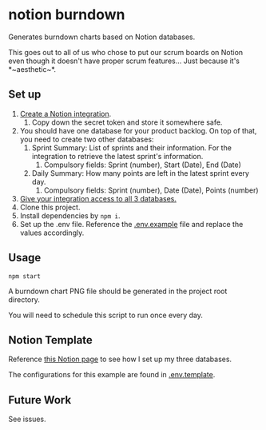 # notion burndown

Generates burndown charts based on Notion databases.

This goes out to all of us who chose to put our scrum boards on Notion even though it doesn't have proper scrum features... Just because it's \*~aesthetic~\*.

## Set up

1. [Create a Notion integration](https://developers.notion.com/docs/getting-started#step-1-create-an-integration).
   1. Copy down the secret token and store it somewhere safe.
2. You should have one database for your product backlog. On top of that, you need to create two other databases:
   1. Sprint Summary: List of sprints and their information. For the integration to retrieve the latest sprint's information.
      1. Compulsory fields: Sprint (number), Start (Date), End (Date)
   2. Daily Summary: How many points are left in the latest sprint every day.
      1. Compulsory fields: Sprint (number), Date (Date), Points (number)
3. [Give your integration access to all 3 databases.](https://developers.notion.com/docs/getting-started#step-2-share-a-database-with-your-integration)
4. Clone this project.
5. Install dependencies by `npm i`.
6. Set up the .env file. Reference the [.env.example](./.env.example) file and replace the values accordingly.

## Usage

```
npm start
```

A burndown chart PNG file should be generated in the project root directory.

You will need to schedule this script to run once every day.

## Notion Template

Reference [this Notion page](https://foregoing-cub-523.notion.site/Notion-Burndown-Chart-390ba59cef094387900a26f75c108385) to see how I set up my three databases.

The configurations for this example are found in [.env.template](./.env.template).

## Future Work

See issues.
